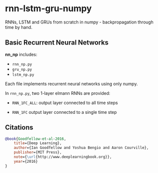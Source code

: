 # rnn-lstm-gru-numpy
RNNs, LSTM and GRUs from scratch in numpy - backpropagation through time by hand.

## Basic Recurrent Neural Networks

**nn_np** includes:

* `rnn_np.py`
* `gru_np.py`
* `lstm_np.py`

Each file implements recurrent neural networks using only numpy.

In `rnn_np.py`, two 1-layer elmann RNNs are provided:

* `RNN_1FC_ALL`: output layer connected to all time steps

* `RNN_1FC` output layer connected to a single time step


## Citations

```bibtex
@book{Goodfellow-et-al-2016,
    title={Deep Learning},
    author={Ian Goodfellow and Yoshua Bengio and Aaron Courville},
    publisher={MIT Press},
    note={\url{http://www.deeplearningbook.org}},
    year={2016}
}
```
